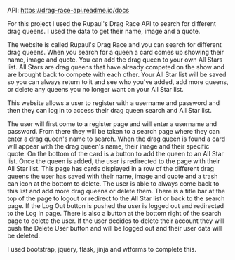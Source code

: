 API: https://drag-race-api.readme.io/docs


For this project I used the Rupaul's Drag Race API to search for different drag queens. I used the data to get their name, image and a quote. 

The website is called Rupaul's Drag Race and you can search for different drag queens. When you search for a queen a card comes up showing their name, image and quote. You can add the drag queen to your own All Stars list. All Stars are drag queens that have already competed on the show and are brought back to compete with each other. Your All Star list will be saved so you can always return to it and see who you've added, add more queens, or delete any queens you no longer want on your All Star list. 

This website allows a user to register with a username and password and then they can log in to access their drag queen search and All Star list. 

The user will first come to a register page and will enter a username and password. From there they will be taken to a search page where they can enter a drag queen's name to search. When the drag queen is found a card will appear with the drag queen's name, their image and their specific quote. On the bottom of the card is a button to add the queen to an All Star list. Once the queen is added, the user is redirected to the page with their All Star list. This page has cards displayed in a row of the different drag queens the user has saved with their name, image and quote and a trash can icon at the bottom to delete. The user is able to always come back to this list and add more drag queens or delete them. There is a title bar at the top of the page to logout or redirect to the All Star list or back to the search page. If the Log Out button is pushed the user is logged out and redirected to the Log In page. There is also a button at the bottom right of the search page to delete the user. If the user decides to delete their account they will push the Delete User button and will be logged out and their user data will be deleted. 

I used bootstrap, jquery, flask, jinja and wtforms to complete this. 